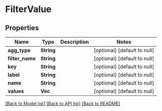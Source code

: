 # FilterValue

## Properties

| Name            | Type            | Description | Notes                        |
| --------------- | --------------- | ----------- | ---------------------------- |
| **agg_type**    | **String**      |             | [optional] [default to null] |
| **filter_name** | **String**      |             | [optional] [default to null] |
| **key**         | **String**      |             | [optional] [default to null] |
| **label**       | **String**      |             | [optional] [default to null] |
| **name**        | **String**      |             | [optional] [default to null] |
| **values**      | **Vec<String>** |             | [optional] [default to null] |

[[Back to Model list]](../README.md#documentation-for-models) [[Back to API list]](../README.md#documentation-for-api-endpoints) [[Back to README]](../README.md)
